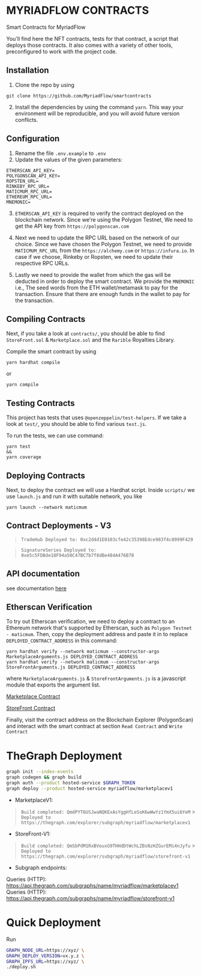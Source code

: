 # MYRIADFLOW CONTRACTS

Smart Contracts for MyriadFlow 

You'll find here the NFT contracts, tests for that contract, a script that deploys those contracts. It also comes with a variety of other tools, preconfigured to work with the project code.

## Installation

1. Clone the repo by using

```shell
git clone https://github.com/MyriadFlow/smartcontracts
```

2. Install the dependencies by using the command `yarn`.
   This way your environment will be reproducible, and you will avoid future version conflicts.

## Configuration

1. Rename the file `.env.example` to `.env`
2. Update the values of the given parameters:

```shell
ETHERSCAN_API_KEY=
POLYGONSCAN_API_KEY=
ROPSTEN_URL=
RINKEBY_RPC_URL=
MATICMUM_RPC_URL=
ETHEREUM_RPC_URL=
MNEMONIC=
```

3. `ETHERSCAN_API_KEY` is required to verify the contract deployed on the blockchain network. Since we're using the Polygon Testnet, We need to get the API key from `https://polygonscan.com`

4. Next we need to update the RPC URL based on the network of our choice. Since we have chosen the Polygon Testnet, we need to provide `MATICMUM_RPC_URL` from
   the `https://alchemy.com` or `https://infura.io`. In case if we choose, Rinkeby or Ropsten, we need to update their respective RPC URLs.

5. Lastly we need to provide the wallet from which the gas will be deducted in order to deploy the smart contract. We provide the `MNEMONIC` i.e., The seed words from the ETH wallet/metamask to pay for the transaction. Ensure that there are enough funds in the wallet to pay for the transaction.

## Compiling Contracts

Next, if you take a look at `contracts/`, you should be able to find `StoreFront.sol` & `Marketplace.sol` and the `Rarible` Royalties Library.

Compile the smart contract by using

```shell
yarn hardhat compile
```
or
```shell
yarn compile
```


## Testing Contracts

This project has tests that uses `@openzeppelin/test-helpers`. If we take a look at `test/`, you should be able to find various `test.js`.

To run the tests, we can use command:

```shell
yarn test
&&
yarn coverage
```

## Deploying Contracts

Next, to deploy the contract we will use a Hardhat script. Inside `scripts/` we use `launch.js` and run it with suitable network, you like

```shell
yarn launch --network maticmum
```

## Contract Deployments - V3

> `TradeHub Deployed to: 0xc2d4d1E0103cfe42c35398Edce983f4c8999F429`

> `SignatureSeries Deployed to: 0xe5c5FDBde18F94a50C47BC7b7f8dBe484A476B78`

## API documentation

see documentation [here](API.md)

## Etherscan Verification

To try out Etherscan verification, we need to deploy a contract to an Ethereum network that's supported by Etherscan, such as `Polygon Testnet - maticmum`.
Then, copy the deployment address and paste it in to replace `DEPLOYED_CONTRACT_ADDRESS` in this command:

```shell
yarn hardhat verify --network maticmum --constructor-args MarketplaceArguments.js DEPLOYED_CONTRACT_ADDRESS
yarn hardhat verify --network maticmum --constructor-args StoreFrontArguments.js DEPLOYED_CONTRACT_ADDRESS
```

where `MarketplaceArguments.js` & `StoreFrontArguments.js` is a javascript module that exports the argument list.

[Marketplace Contract](https://mumbai.polygonscan.com/address/0xc2d4d1E0103cfe42c35398Edce983f4c8999F429#code)

[StoreFront Contract](https://mumbai.polygonscan.com/address/0xe5c5FDBde18F94a50C47BC7b7f8dBe484A476B78#code)

Finally, visit the contract address on the Blockchain Explorer (PolygonScan) and interact with the smart contract at section `Read Contract` and `Write Contract`

# TheGraph Deployment

```bash
graph init --index-events
graph codegen && graph build
graph auth --product hosted-service $GRAPH_TOKEN
graph deploy --product hosted-service myriadflow/marketplacev1
```

-   MarketplaceV1:

> `Build completed: QmdPYT6USJwaNQKExAsYggHfLeSoK6wWwYz1YmX5ui6YeM` > `Deployed to https://thegraph.com/explorer/subgraph/myriadflow/marketplacev1`

-   StoreFront-V1:

> `Build completed: QmSbPdM1RxBVouxG9THHdDtWchLZBsNzHZGurEMi4nJyfu` > `Deployed to https://thegraph.com/explorer/subgraph/myriadflow/storefront-v1`

-   Subgraph endpoints:

Queries (HTTP): https://api.thegraph.com/subgraphs/name/myriadflow/marketplacev1
Queries (HTTP): https://api.thegraph.com/subgraphs/name/myriadflow/storefront-v1

# Quick Deployment

Run

```bash
GRAPH_NODE_URL=https://xyz/ \
GRAPH_DEPLOY_VERSION=vx.y.z \
GRAPH_IPFS_URL=https://xyz/ \
./deploy.sh
```

